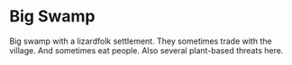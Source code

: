 # Big Swamp

Big swamp with a lizardfolk settlement. They sometimes trade with the village. And sometimes eat people. Also several plant-based threats here.
